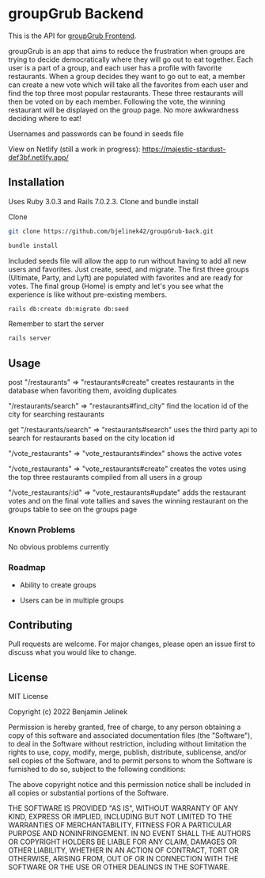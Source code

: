 # groupGrub Backend

This is the API for [groupGrub Frontend](https://github.com/bjelinek42/groupGrub-front).

groupGrub is an app that aims to reduce the frustration when groups are trying to decide democratically where they will go out to eat together. Each user is a part of a group, and each user has a profile with favorite restaurants. When a group decides they want to go out to eat, a member can create a new vote which will take all the favorites from each user and find the top three most popular restaurants. These three restaurants will then be voted on by each member. Following the vote, the winning restaurant will be displayed on the group page. No more awkwardness deciding where to eat!

Usernames and passwords can be found in seeds file

View on Netlify (still a work in progress): https://majestic-stardust-def3bf.netlify.app/

## Installation

Uses Ruby 3.0.3 and Rails 7.0.2.3. Clone and bundle install

Clone

```bash
git clone https://github.com/bjelinek42/groupGrub-back.git
```

```bash
bundle install
```
Included seeds file will allow the app to run without having to add all new users and favorites. Just create, seed, and migrate. The first three groups (Ultimate, Party, and Lyft) are populated with favorites and are ready for votes. The final group (Home) is empty and let's you see what the experience is like without pre-existing members. 

```bash
rails db:create db:migrate db:seed
```

Remember to start the server

```bash
rails server
```

## Usage

post "/restaurants" => "restaurants#create" creates restaurants in the database when favoriting them, avoiding duplicates

"/restaurants/search" => "restaurants#find_city" find the location id of the city for searching restaurants

get "/restaurants/search" => "restaurants#search" uses the third party api to search for restaurants based on the city location id

"/vote_restaurants" => "vote_restaurants#index" shows the active votes

"/vote_restaurants" => "vote_restaurants#create" creates the votes using the top three restaurants compiled from all users in a group

"/vote_restaurants/:id" => "vote_restaurants#update" adds the restaurant votes and on the final vote tallies and saves the winning restaurant on the groups table to see on the groups page

### Known Problems

No obvious problems currently

### Roadmap

- Ability to create groups

- Users can be in multiple groups

## Contributing
Pull requests are welcome. For major changes, please open an issue first to discuss what you would like to change.

## License
MIT License

Copyright (c) 2022 Benjamin Jelinek

Permission is hereby granted, free of charge, to any person obtaining a copy
of this software and associated documentation files (the "Software"), to deal
in the Software without restriction, including without limitation the rights
to use, copy, modify, merge, publish, distribute, sublicense, and/or sell
copies of the Software, and to permit persons to whom the Software is
furnished to do so, subject to the following conditions:

The above copyright notice and this permission notice shall be included in all
copies or substantial portions of the Software.

THE SOFTWARE IS PROVIDED "AS IS", WITHOUT WARRANTY OF ANY KIND, EXPRESS OR
IMPLIED, INCLUDING BUT NOT LIMITED TO THE WARRANTIES OF MERCHANTABILITY,
FITNESS FOR A PARTICULAR PURPOSE AND NONINFRINGEMENT. IN NO EVENT SHALL THE
AUTHORS OR COPYRIGHT HOLDERS BE LIABLE FOR ANY CLAIM, DAMAGES OR OTHER
LIABILITY, WHETHER IN AN ACTION OF CONTRACT, TORT OR OTHERWISE, ARISING FROM,
OUT OF OR IN CONNECTION WITH THE SOFTWARE OR THE USE OR OTHER DEALINGS IN THE
SOFTWARE.
